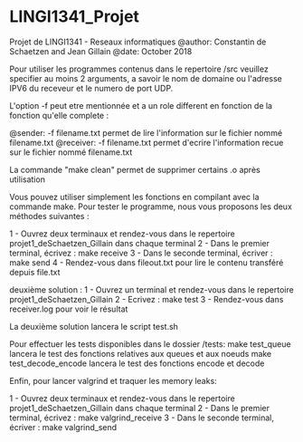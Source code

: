 # LINGI1341_Projet
Projet de LINGI1341 - Reseaux informatiques
@author: Constantin de Schaetzen and Jean Gillain
@date: October 2018

Pour utiliser les programmes contenus dans le repertoire /src
veuillez specifier au moins 2 arguments, a savoir le nom de domaine ou l'adresse IPV6 du receveur et le numero de port UDP.

L'option -f peut etre mentionnée et a un role different en fonction de la fonction qu'elle complete :

@sender: -f filename.txt permet de lire l'information sur le fichier nommé filename.txt
@receiver: -f filename.txt permet d'ecrire l'information recue sur le fichier nommé filename.txt

La commande "make clean" permet de supprimer certains .o après utilisation

Vous pouvez utiliser simplement les fonctions en compilant avec la commande make.
Pour tester le programme, nous vous proposons les deux méthodes suivantes :

1 - Ouvrez deux terminaux et rendez-vous dans le repertoire projet1_deSchaetzen_Gillain dans chaque terminal
2 - Dans le premier terminal, écrivez : make receive
3 - Dans le seconde terminal, écriver : make send
4 - Rendez-vous dans fileout.txt pour lire le contenu transféré depuis file.txt  

deuxième solution :
1 - Ouvrez un terminal et rendez-vous dans le repertoire projet1_deSchaetzen_Gillain
2 - Ecrivez : make test
3 - Rendez-vous dans receiver.log pour voir le résultat

La deuxième solution lancera le script test.sh 

Pour effectuer les tests disponibles dans le dossier /tests:
make test_queue lancera le test des fonctions relatives aux queues et aux noeuds
make test_decode_encode lancera le test des fonctions encode et decode

Enfin, pour lancer valgrind et traquer les memory leaks:

1 - Ouvrez deux terminaux et rendez-vous dans le repertoire projet1_deSchaetzen_Gillain dans chaque terminal
2 - Dans le premier terminal, écrivez : make valgrind_receive
3 - Dans le seconde terminal, écriver : make valgrind_send
